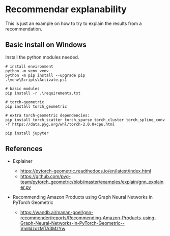 # Recommendar explanability

This is just an example on how to try to explain the results from a recommendation.


## Basic install on Windows

Install the python modules needed.

```
# install environment
python -m venv venv
python -m pip install --upgrade pip
.\venv\Scripts\Activate.ps1

# basic modules
pip install -r .\requirements.txt

# torch-geometric
pip install torch_geometric

# extra torch-geometric dependencies:
pip install torch_scatter torch_sparse torch_cluster torch_spline_conv -f https://data.pyg.org/whl/torch-2.0.0+cpu.html

pip install jupyter
```



## References

* Explainer
    - https://pytorch-geometric.readthedocs.io/en/latest/index.html
    - https://github.com/pyg-team/pytorch_geometric/blob/master/examples/explain/gnn_explainer.py
    
* Recommending Amazon Products using Graph Neural Networks in PyTorch Geometric 
    - https://wandb.ai/manan-goel/gnn-recommender/reports/Recommending-Amazon-Products-using-Graph-Neural-Networks-in-PyTorch-Geometric--VmlldzozMTA3MzYw